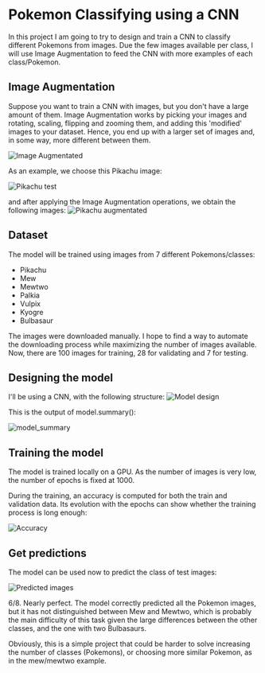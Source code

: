 # Pokemon Classifying using a CNN
In this project I am going to try to design and train a CNN to classify different Pokemons from images. Due the few images available per class, I will use Image Augmentation to feed the CNN with more examples of each class/Pokemon.

## Image Augmentation
Suppose you want to train a CNN with images, but you don't have a large amount of them. Image Augmentation works by picking your images and rotating, scaling, flipping and zooming them, and adding this 'modified' images to your dataset. Hence, you end up with a larger set of images and, in some way, more different between them.

![Image Augmentated](/images/pokemon_class/image_augmentated.svg "Image Augmentated")

As an example, we choose this Pikachu image:

![Pikachu test](/images/pokemon_class/pikachu_test_preview.png "Normal image")

and after applying the Image Augmentation operations, we obtain the following images:
![Pikachu augmentated](/images/pokemon_class/preview_augmentated.png "Augmentated images")

## Dataset
The model will be trained using images from 7 different Pokemons/classes:
- Pikachu
- Mew
- Mewtwo
- Palkia
- Vulpix
- Kyogre
- Bulbasaur

The images were downloaded manually. I hope to find a way to automate the downloading process while maximizing the number of images available. Now, there are 100 images for training, 28 for validating and 7 for testing.

## Designing the model
I'll be using a CNN, with the following structure:
![Model design](/images/pokemon_class/model_design.svg "Model design")

This is the output of model.summary():

![model_summary](/images/pokemon_class/model_summary.svg "Model summary")

## Training the model
The model is trained locally on a GPU. As the number of images is very low, the number of epochs is fixed at 1000.

During the training, an accuracy is computed for both the train and validation data. Its evolution with the epochs can show whether the training process is long enough:

![Accuracy](/images/pokemon_class/accuracy_plot.png)

## Get predictions
The model can be used now to predict the class of test images:

![Predicted images](/images/pokemon_class/predicted_test.png)

6/8. Nearly perfect. The model correctly predicted all the Pokemon images, but it has not distinguished between Mew and Mewtwo, which is probably the main difficulty of this task given the large differences between the other classes, and the one with two Bulbasaurs.

Obviously, this is a simple project that could be harder to solve increasing the number of classes (Pokemons), or choosing more similar Pokemon, as in the mew/mewtwo example.
